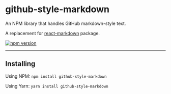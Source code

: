 # github-style-markdown
An NPM library that handles GitHub markdown-style text.

A replacement for [react-markdown](https://github.com/remarkjs/react-markdown) package.

[![npm version](https://badge.fury.io/js/github-style-markdown.svg)](https://badge.fury.io/js/github-style-markdown)

---

## Installing

Using NPM: ```npm install github-style-markdown```

Using Yarn: ```yarn install github-style-markdown```
